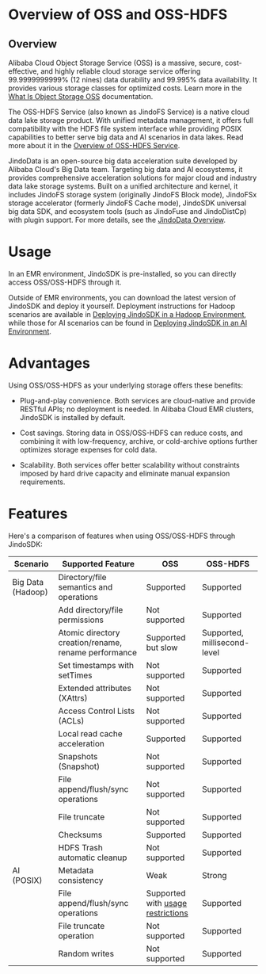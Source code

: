 # Overview of OSS and OSS-HDFS

## Overview

Alibaba Cloud Object Storage Service (OSS) is a massive, secure, cost-effective, and highly reliable cloud storage service offering 99.9999999999% (12 nines) data durability and 99.995% data availability. It provides various storage classes for optimized costs. Learn more in the [What Is Object Storage OSS](https://help.aliyun.com/document_detail/31817.html) documentation.

The OSS-HDFS Service (also known as JindoFS Service) is a native cloud data lake storage product. With unified metadata management, it offers full compatibility with the HDFS file system interface while providing POSIX capabilities to better serve big data and AI scenarios in data lakes. Read more about it in the [Overview of OSS-HDFS Service](https://help.aliyun.com/document_detail/405089.html).

JindoData is an open-source big data acceleration suite developed by Alibaba Cloud's Big Data team. Targeting big data and AI ecosystems, it provides comprehensive acceleration solutions for major cloud and industry data lake storage systems. Built on a unified architecture and kernel, it includes JindoFS storage system (originally JindoFS Block mode), JindoFSx storage accelerator (formerly JindoFS Cache mode), JindoSDK universal big data SDK, and ecosystem tools (such as JindoFuse and JindoDistCp) with plugin support. For more details, see the [JindoData Overview](/README.md).

# Usage

In an EMR environment, JindoSDK is pre-installed, so you can directly access OSS/OSS-HDFS through it.

Outside of EMR environments, you can download the latest version of JindoSDK and deploy it yourself. Deployment instructions for Hadoop scenarios are available in [Deploying JindoSDK in a Hadoop Environment](../jindosdk/jindosdk_deployment_hadoop.md), while those for AI scenarios can be found in [Deploying JindoSDK in an AI Environment](../jindosdk/jindosdk_deployment_ai.md).

# Advantages

Using OSS/OSS-HDFS as your underlying storage offers these benefits:

*   Plug-and-play convenience. Both services are cloud-native and provide RESTful APIs; no deployment is needed. In Alibaba Cloud EMR clusters, JindoSDK is installed by default.

*   Cost savings. Storing data in OSS/OSS-HDFS can reduce costs, and combining it with low-frequency, archive, or cold-archive options further optimizes storage expenses for cold data.

*   Scalability. Both services offer better scalability without constraints imposed by hard drive capacity and eliminate manual expansion requirements.


# Features

Here's a comparison of features when using OSS/OSS-HDFS through JindoSDK:

|Scenario| Supported Feature| OSS| OSS-HDFS|
|---|---|---|---|
|Big Data (Hadoop)| Directory/file semantics and operations| Supported| Supported|
|| Add directory/file permissions| Not supported| Supported|
|| Atomic directory creation/rename, rename performance| Supported but slow| Supported, millisecond-level|
|| Set timestamps with setTimes| Not supported| Supported|
|| Extended attributes (XAttrs)| Not supported| Supported|
|| Access Control Lists (ACLs)| Not supported| Supported|
|| Local read cache acceleration| Supported| Supported|
|| Snapshots (Snapshot)| Not supported| Supported|
|| File append/flush/sync operations| Not supported| Supported|
|| File truncate| Not supported| Supported|
|| Checksums| Supported| Supported|
|| HDFS Trash automatic cleanup| Not supported| Supported|
|AI (POSIX)| Metadata consistency| Weak| Strong|
|| File append/flush/sync operations| Supported with [usage restrictions](https://help.aliyun.com/document_detail/31981.html)| Supported|
|| File truncate operation| Not supported| Supported|
|| Random writes| Not supported| Supported|